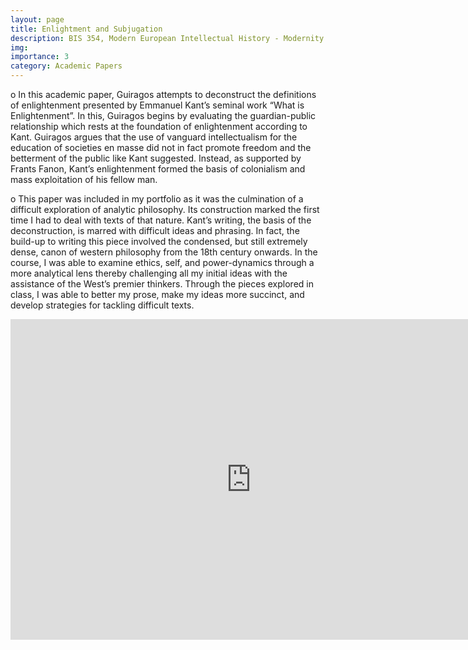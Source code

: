 ```yaml
---
layout: page
title: Enlightment and Subjugation
description: BIS 354, Modern European Intellectual History - Modernity and its Discontents, Dr. Robert Trumbull, Fall 2018.
img:
importance: 3
category: Academic Papers
---
```

o	In this academic paper, Guiragos attempts to deconstruct the definitions of enlightenment presented by Emmanuel Kant’s seminal work “What is Enlightenment”. In this, Guiragos begins by evaluating the guardian-public relationship which rests at the foundation of enlightenment according to Kant.  Guiragos argues that the use of vanguard intellectualism for the education of societies en masse did not in fact promote freedom and the betterment of the public like Kant suggested. Instead, as supported by Frants Fanon, Kant’s enlightenment formed the basis of colonialism and mass exploitation of his fellow man.

o	This paper was included in my portfolio as it was the culmination of a difficult exploration of analytic philosophy. Its construction marked the first time I had to deal with texts of that nature. Kant’s writing, the basis of the deconstruction, is marred with difficult ideas and phrasing. In fact, the build-up to writing this piece involved the condensed, but still extremely dense, canon of western philosophy from the 18th century onwards. In the course, I was able to examine ethics, self, and power-dynamics through a more analytical lens thereby challenging all my initial ideas with the assistance of the West’s premier thinkers. Through the pieces explored in class, I was able to better my prose, make my ideas more succinct, and develop strategies for tackling difficult texts. 

<iframe src="https://onedrive.live.com/embed?cid=A3620380E3656156&amp;resid=A3620380E3656156%211921&amp;authkey=AFXfLIWSqpfGhXo&amp;em=2" width="770px" height="513px" frameborder="0">This is an embedded <a target="_blank" href="https://office.com">Microsoft Office</a> document, powered by <a target="_blank" href="https://office.com/webapps">Office</a>.</iframe>